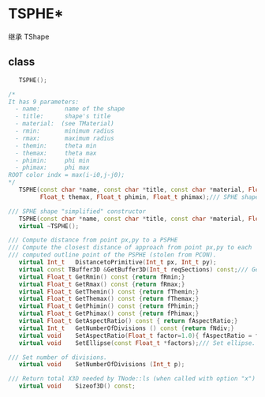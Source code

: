 <!-- TSPHE.md --- 
;; 
;; Description: 
;; Author: Hongyi Wu(吴鸿毅)
;; Email: wuhongyi@qq.com 
;; Created: 六 1月 13 16:17:58 2018 (+0800)
;; Last-Updated: 三 9月 16 10:44:19 2020 (+0800)
;;           By: Hongyi Wu(吴鸿毅)
;;     Update #: 3
;; URL: http://wuhongyi.cn -->

# TSPHE*

继承 TShape



## class

```cpp
   TSPHE();

/*
It has 9 parameters:
  - name:       name of the shape
  - title:      shape's title
  - material:  (see TMaterial)
  - rmin:       minimum radius
  - rmax:       maximum radius
  - themin:     theta min
  - themax:     theta max
  - phimin:     phi min
  - phimax:     phi max
ROOT color indx = max(i-i0,j-j0);
*/
   TSPHE(const char *name, const char *title, const char *material, Float_t rmin, Float_t rmax, Float_t themin,
         Float_t themax, Float_t phimin, Float_t phimax);/// SPHE shape normal constructor

/// SPHE shape "simplified" constructor
   TSPHE(const char *name, const char *title, const char *material, Float_t rmax);
   virtual ~TSPHE();

/// Compute distance from point px,py to a PSPHE
/// Compute the closest distance of approach from point px,py to each
/// computed outline point of the PSPHE (stolen from PCON).
   virtual Int_t   DistancetoPrimitive(Int_t px, Int_t py);
   virtual const TBuffer3D &GetBuffer3D(Int_t reqSections) const;/// Get buffer 3d.
   virtual Float_t GetRmin() const {return fRmin;}
   virtual Float_t GetRmax() const {return fRmax;}
   virtual Float_t GetThemin() const {return fThemin;}
   virtual Float_t GetThemax() const {return fThemax;}
   virtual Float_t GetPhimin() const {return fPhimin;}
   virtual Float_t GetPhimax() const {return fPhimax;}
   virtual Float_t GetAspectRatio() const { return fAspectRatio;}
   virtual Int_t   GetNumberOfDivisions () const {return fNdiv;}
   virtual void    SetAspectRatio(Float_t factor=1.0){ fAspectRatio = factor; MakeTableOfCoSin();}
   virtual void    SetEllipse(const Float_t *factors);/// Set ellipse.

/// Set number of divisions.
   virtual void    SetNumberOfDivisions (Int_t p);

/// Return total X3D needed by TNode::ls (when called with option "x")
   virtual void    Sizeof3D() const;
```


<!-- TSPHE.md ends here -->
